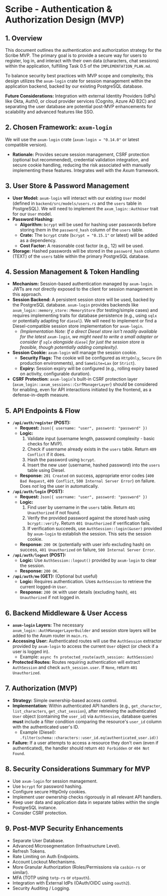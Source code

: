 # Scribe - Authentication & Authorization Design (MVP)

## 1. Overview

This document outlines the authentication and authorization strategy for the Scribe MVP. The primary goal is to provide a secure way for users to register, log in, and interact with their own data (characters, chat sessions) within the application, fulfilling Task 0.5 of the `IMPLEMENTATION_PLAN.md`.

To balance security best practices with MVP scope and complexity, this design utilizes the `axum-login` crate for session management within the application backend, backed by our existing PostgreSQL database.

**Future Considerations:** Integration with external Identity Providers (IdPs) like Okta, Auth0, or cloud provider services (Cognito, Azure AD B2C) and separating the user database are potential post-MVP enhancements for scalability and advanced features like SSO.

## 2. Chosen Framework: `axum-login`

We will use the `axum-login` crate (`axum-login = "0.14.0"` or latest compatible version).

*   **Rationale:** Provides secure session management, CSRF protection (optional but recommended), credential validation integration, and secure cookie handling, reducing the risk associated with manually implementing these features. Integrates well with the Axum framework.

## 3. User Store & Password Management

*   **User Model:** `axum-login` will interact with our existing `User` model (defined in `backend/src/models/users.rs` and the `users` table in PostgreSQL). We will need to implement the `axum_login::AuthUser` trait for our `User` model.
*   **Password Hashing:**
    *   **Algorithm:** `bcrypt` will be used for hashing user passwords before storing them in the `password_hash` column of the `users` table.
    *   **Crate:** The `bcrypt` crate (`bcrypt = "0.15.1"` or latest) will be added as a dependency.
    *   **Cost Factor:** A reasonable cost factor (e.g., 12) will be used.
*   **Storage:** Hashed passwords will be stored in the `password_hash` column (TEXT) of the `users` table within the primary PostgreSQL database.

## 4. Session Management & Token Handling

*   **Mechanism:** Session-based authentication managed by `axum-login`. JWTs are *not* directly exposed to the client for session management in this approach.
*   **Session Backend:** A persistent session store will be used, backed by the PostgreSQL database. `axum-login` provides backends like `axum_login::memory_store::MemoryStore` (for testing/simple cases) and requires implementing traits for database persistence (e.g., using `sqlx` or potentially adapting for `diesel`). We will need to implement or find a Diesel-compatible session store implementation for `axum-login`.
    *   *(Implementation Note: If a direct Diesel store isn't readily available for the latest `axum-login`, we might need to write a small adapter or consider if `sqlx` alongside `diesel` for just the session store is feasible, though potentially adding complexity).*
*   **Session Cookie:** `axum-login` will manage the session cookie.
    *   **Security Flags:** The cookie will be configured as `HttpOnly`, `Secure` (in production environments), and `SameSite=Lax` (or `Strict`).
    *   **Expiry:** Session expiry will be configured (e.g., rolling expiry based on activity, configurable duration).
*   **CSRF Protection:** `axum-login`'s built-in CSRF protection layer (`axum_login::axum_sessions::CsrfManagerLayer`) should be considered for enabling, even for API interactions initiated by the frontend, as a defense-in-depth measure.

## 5. API Endpoints & Flow

*   **`/api/auth/register` (POST):**
    *   **Request:** `Json({ username: "user", password: "password" })`
    *   **Logic:**
        1.  Validate input (username length, password complexity - basic checks for MVP).
        2.  Check if username already exists in the `users` table. Return `409 Conflict` if it does.
        3.  Hash the password using `bcrypt`.
        4.  Insert the new user (username, hashed password) into the `users` table using Diesel.
    *   **Response:** `201 Created` on success, appropriate error codes (`400 Bad Request`, `409 Conflict`, `500 Internal Server Error`) on failure. Does *not* log the user in automatically.
*   **`/api/auth/login` (POST):**
    *   **Request:** `Json({ username: "user", password: "password" })`
    *   **Logic:**
        1.  Find user by username in the `users` table. Return `401 Unauthorized` if not found.
        2.  Verify the provided password against the stored hash using `bcrypt::verify`. Return `401 Unauthorized` if verification fails.
        3.  If verification succeeds, use `AuthSession::login(&user)` provided by `axum-login` to establish the session. This sets the session cookie.
    *   **Response:** `200 OK` (potentially with user info excluding hash) on success, `401 Unauthorized` on failure, `500 Internal Server Error`.
*   **`/api/auth/logout` (POST):**
    *   **Logic:** Use `AuthSession::logout()` provided by `axum-login` to clear the session.
    *   **Response:** `200 OK`.
*   **`/api/auth/me` (GET):** (Optional but useful)
    *   **Logic:** Requires authentication. Uses `AuthSession` to retrieve the current logged-in `User`.
    *   **Response:** `200 OK` with user details (excluding hash), `401 Unauthorized` if not logged in.

## 6. Backend Middleware & User Access

*   **`axum-login` Layers:** The necessary `axum_login::AuthManagerLayerBuilder` and session store layers will be added to the Axum router in `main.rs`.
*   **Accessing User:** Authenticated routes will use the `AuthSession` extractor provided by `axum-login` to access the current `User` object (or check if a user is logged in).
    *   Example: `async fn protected_route(auth_session: AuthSession)`
*   **Protected Routes:** Routes requiring authentication will extract `AuthSession` and check `auth_session.user`. If `None`, return `401 Unauthorized`.

## 7. Authorization (MVP)

*   **Strategy:** Simple ownership-based access control.
*   **Implementation:** Within authenticated API handlers (e.g., `get_character`, `list_characters`, `get_chat_session`), after retrieving the authenticated `User` object (containing the `user_id`) via `AuthSession`, database queries **must** include a filter condition comparing the resource's `user_id` column with the authenticated user's ID.
    *   Example (Diesel): `.filter(schema::characters::user_id.eq(authenticated_user.id))`
*   **Failure:** If a user attempts to access a resource they don't own (even if authenticated), the handler should return `403 Forbidden` or `404 Not Found`.

## 8. Security Considerations Summary for MVP

*   Use `axum-login` for session management.
*   Use `bcrypt` for password hashing.
*   Configure secure HttpOnly cookies.
*   Implement user ownership checks rigorously in all relevant API handlers.
*   Keep user data and application data in separate tables within the single PostgreSQL instance.
*   Consider CSRF protection.

## 9. Post-MVP Security Enhancements

*   Separate User Database.
*   Advanced Microsegmentation (Infrastructure Level).
*   Refresh Tokens.
*   Rate Limiting on Auth Endpoints.
*   Account Lockout Mechanisms.
*   More Granular Authorization (Roles/Permissions via `casbin-rs` or similar).
*   MFA (TOTP using `totp-rs` or `otpauth`).
*   Integration with External IdPs (OAuth/OIDC using `oauth2`).
*   Security Auditing / Logging.

